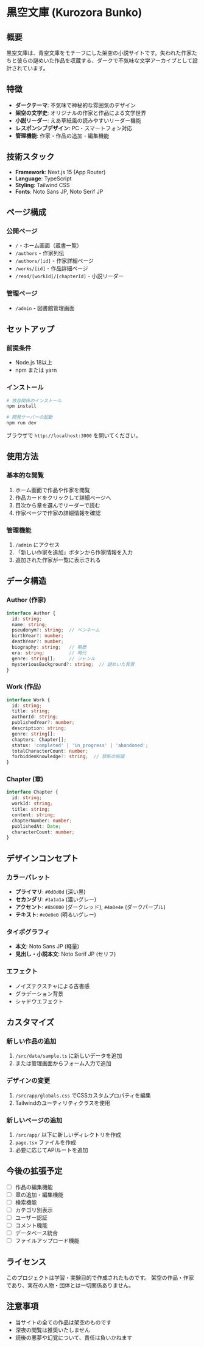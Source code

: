 # 黒空文庫 (Kurozora Bunko)

## 概要

黒空文庫は、青空文庫をモチーフにした架空の小説サイトです。失われた作家たちと彼らの謎めいた作品を収蔵する、ダークで不気味な文学アーカイブとして設計されています。

## 特徴

- **ダークテーマ**: 不気味で神秘的な雰囲気のデザイン
- **架空の文学史**: オリジナルの作家と作品による文学世界
- **小説リーダー**: えあ草紙風の読みやすいリーダー機能
- **レスポンシブデザイン**: PC・スマートフォン対応
- **管理機能**: 作家・作品の追加・編集機能

## 技術スタック

- **Framework**: Next.js 15 (App Router)
- **Language**: TypeScript
- **Styling**: Tailwind CSS
- **Fonts**: Noto Sans JP, Noto Serif JP

## ページ構成

### 公開ページ
- `/` - ホーム画面（蔵書一覧）
- `/authors` - 作家列伝
- `/authors/[id]` - 作家詳細ページ
- `/works/[id]` - 作品詳細ページ
- `/read/[workId]/[chapterId]` - 小説リーダー

### 管理ページ
- `/admin` - 図書館管理画面

## セットアップ

### 前提条件
- Node.js 18以上
- npm または yarn

### インストール

```bash
# 依存関係のインストール
npm install

# 開発サーバーの起動
npm run dev
```

ブラウザで `http://localhost:3000` を開いてください。

## 使用方法

### 基本的な閲覧

1. ホーム画面で作品や作家を閲覧
2. 作品カードをクリックして詳細ページへ
3. 目次から章を選んでリーダーで読む
4. 作家ページで作家の詳細情報を確認

### 管理機能

1. `/admin` にアクセス
2. 「新しい作家を追加」ボタンから作家情報を入力
3. 追加された作家が一覧に表示される

## データ構造

### Author (作家)
```typescript
interface Author {
  id: string;
  name: string;
  pseudonym?: string;  // ペンネーム
  birthYear?: number;
  deathYear?: number;
  biography: string;   // 略歴
  era: string;         // 時代
  genre: string[];     // ジャンル
  mysteriousBackground?: string;  // 謎めいた背景
}
```

### Work (作品)
```typescript
interface Work {
  id: string;
  title: string;
  authorId: string;
  publishedYear?: number;
  description: string;
  genre: string[];
  chapters: Chapter[];
  status: 'completed' | 'in_progress' | 'abandoned';
  totalCharacterCount: number;
  forbiddenKnowledge?: string;  // 禁断の知識
}
```

### Chapter (章)
```typescript
interface Chapter {
  id: string;
  workId: string;
  title: string;
  content: string;
  chapterNumber: number;
  publishedAt: Date;
  characterCount: number;
}
```

## デザインコンセプト

### カラーパレット
- **プライマリ**: `#0d0d0d` (深い黒)
- **セカンダリ**: `#1a1a1a` (濃いグレー)
- **アクセント**: `#8b0000` (ダークレッド), `#4a0e4e` (ダークパープル)
- **テキスト**: `#e0e0e0` (明るいグレー)

### タイポグラフィ
- **本文**: Noto Sans JP (軽量)
- **見出し・小説本文**: Noto Serif JP (セリフ)

### エフェクト
- ノイズテクスチャによる古書感
- グラデーション背景
- シャドウエフェクト

## カスタマイズ

### 新しい作品の追加

1. `/src/data/sample.ts` に新しいデータを追加
2. または管理画面からフォーム入力で追加

### デザインの変更

1. `/src/app/globals.css` でCSSカスタムプロパティを編集
2. Tailwindのユーティリティクラスを使用

### 新しいページの追加

1. `/src/app/` 以下に新しいディレクトリを作成
2. `page.tsx` ファイルを作成
3. 必要に応じてAPIルートを追加

## 今後の拡張予定

- [ ] 作品の編集機能
- [ ] 章の追加・編集機能
- [ ] 検索機能
- [ ] カテゴリ別表示
- [ ] ユーザー認証
- [ ] コメント機能
- [ ] データベース統合
- [ ] ファイルアップロード機能

## ライセンス

このプロジェクトは学習・実験目的で作成されたものです。
架空の作品・作家であり、実在の人物・団体とは一切関係ありません。

## 注意事項

- 当サイトの全ての作品は架空のものです
- 深夜の閲覧は推奨いたしません
- 読後の悪夢や幻覚について、責任は負いかねます